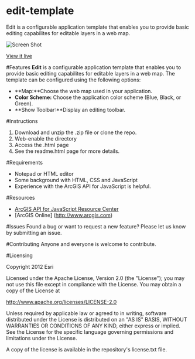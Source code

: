 edit-template
=============

Edit is a configurable application template that enables you to provide basic editing capabilites for editable layers in a web map.

![Screen Shot](https://dl.dropboxusercontent.com/u/24627279/screenshots/edit_th.jpg)

[View it live](http://www.arcgis.com/apps/Edit/index.html?webmap=1df512c380994cc5a3dad2e2d428eea3)


#Features
**Edit** is a configurable application template that enables you to provide basic editing capabilites for editable layers in a web map. The template can be configured using the following options:

- **Map:**Choose the web map used in your application.
- **Color Scheme:** Choose the application color scheme (Blue, Black, or Green).
- **Show Toolbar:**Display an editing toolbar.


#Instructions

1. Download and unzip the .zip file or clone the repo. 
2. Web-enable the directory
3. Access the .html page 
4. See the readme.html page for more details. 


#Requirements

- Notepad or HTML editor
- Some background with HTML, CSS and JavaScript
- Experience with the ArcGIS API for JavaScript is helpful. 

#Resources

- [ArcGIS API for JavaScript Resource Center](http://help.arcgis.com/en/webapi/javascript/arcgis/index.html)
- [ArcGIS Online] (http://www.arcgis.com)

#Issues
Found a bug or want to request a new feature? Please let us know by submitting an issue. 

#Contributing
Anyone and everyone is welcome to contribute. 

#Licensing 

Copyright 2012 Esri

Licensed under the Apache License, Version 2.0 (the "License"); you may not use this file except in compliance with the License. You may obtain a copy of the License at

http://www.apache.org/licenses/LICENSE-2.0

Unless required by applicable law or agreed to in writing, software distributed under the License is distributed on an "AS IS" BASIS, WITHOUT WARRANTIES OR CONDITIONS OF ANY KIND, either express or implied. See the License for the specific language governing permissions and limitations under the License.

A copy of the license is available in the repository's license.txt file.
